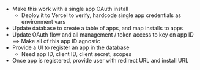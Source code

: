 - Make this work with a single app OAuth install
  - Deploy it to Vercel to verify, hardcode single app credentials as environment vars
- Update database to create a table of apps, and map installs to apps
- Update OAuth flow and all management / token access to key on app ID ==> Make all of this app ID agnostic
- Provide a UI to register an app in the database
  - Need app ID, client ID, client secret, scopes
- Once app is registered, provide user with redirect URL and install URL
